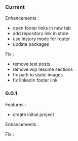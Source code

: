 ### Current

Enhancements :
 - open footer links in new tab
 - add repository link in store
 - use history mode for router
 - update packages

Fix :
 - remove test posts
 - remove wip resume sections
 - fix path to static images
 - fix linkedin footer link

### 0.0.1

Features :
 - create initial project

Enhancements :

Fix :